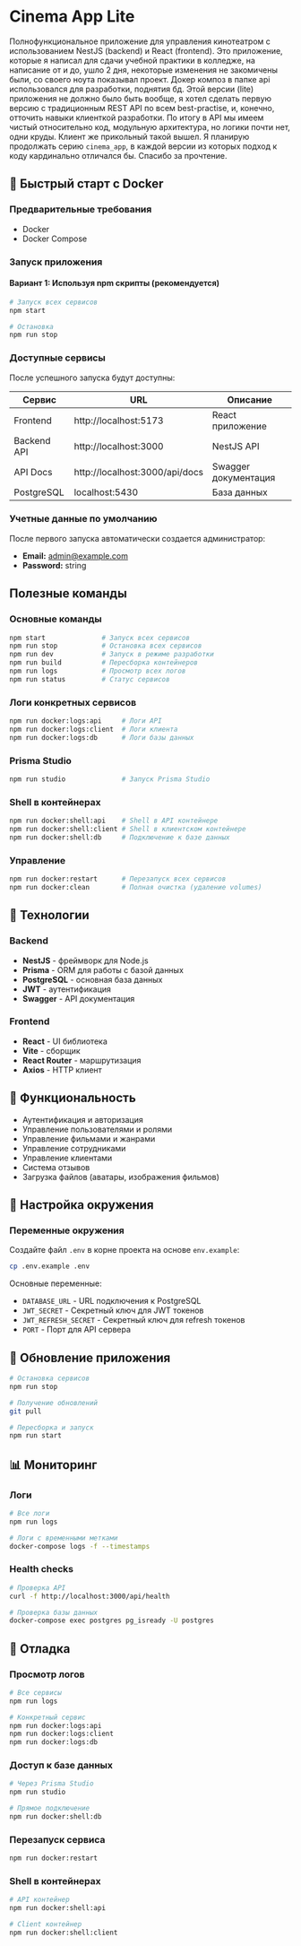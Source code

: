 # Cinema App Lite

Полнофункциональное приложение для управления кинотеатром с использованием NestJS (backend) и React (frontend). Это приложение, которые я написал для сдачи учебной практики в колледже, на написание от и до, ушло 2 дня, некоторые изменения не закомичены были, со своего ноута показывал проект. Докер композ в папке api использовался для разработки, поднятия бд. Этой версии (lite) приложения не должно было быть вообще, я хотел сделать первую версию с традиционным REST API по всем best-practise, и, конечно, отточить навыки клиенткой разработки. По итогу в API мы имеем чистый относительно код, модульную архитектура, но логики почти нет, одни круды. Клиент же прикольный такой вышел. Я планирую продолжать серию `cinema_app`, в каждой версии из которых подход к коду кардинально отличался бы. Спасибо за прочтение.

## 🚀 Быстрый старт с Docker

### Предварительные требования

- Docker
- Docker Compose

### Запуск приложения

#### Вариант 1: Используя npm скрипты (рекомендуется)

```bash
# Запуск всех сервисов
npm start

# Остановка
npm run stop
```

### Доступные сервисы

После успешного запуска будут доступны:

| Сервис        | URL                            | Описание             |
| ------------- | ------------------------------ | -------------------- |
| Frontend      | http://localhost:5173          | React приложение     |
| Backend API   | http://localhost:3000          | NestJS API           |
| API Docs      | http://localhost:3000/api/docs | Swagger документация |
| PostgreSQL    | localhost:5430                 | База данных          |

### Учетные данные по умолчанию

После первого запуска автоматически создается администратор:

- **Email:** admin@example.com
- **Password:** string

## Полезные команды

### Основные команды

```bash
npm start              # Запуск всех сервисов
npm run stop           # Остановка всех сервисов
npm run dev            # Запуск в режиме разработки
npm run build          # Пересборка контейнеров
npm run logs           # Просмотр всех логов
npm run status         # Статус сервисов
```

### Логи конкретных сервисов

```bash
npm run docker:logs:api     # Логи API
npm run docker:logs:client  # Логи клиента
npm run docker:logs:db      # Логи базы данных
```

### Prisma Studio

```bash
npm run studio              # Запуск Prisma Studio
```

### Shell в контейнерах

```bash
npm run docker:shell:api    # Shell в API контейнере
npm run docker:shell:client # Shell в клиентском контейнере
npm run docker:shell:db     # Подключение к базе данных
```

### Управление

```bash
npm run docker:restart      # Перезапуск всех сервисов
npm run docker:clean        # Полная очистка (удаление volumes)
```

## 🔧 Технологии

### Backend

- **NestJS** - фреймворк для Node.js
- **Prisma** - ORM для работы с базой данных
- **PostgreSQL** - основная база данных
- **JWT** - аутентификация
- **Swagger** - API документация

### Frontend

- **React** - UI библиотека
- **Vite** - сборщик
- **React Router** - маршрутизация
- **Axios** - HTTP клиент

## 📝 Функциональность

- Аутентификация и авторизация
- Управление пользователями и ролями
- Управление фильмами и жанрами
- Управление сотрудниками
- Управление клиентами
- Система отзывов
- Загрузка файлов (аватары, изображения фильмов)

## 🔧 Настройка окружения

### Переменные окружения

Создайте файл `.env` в корне проекта на основе `env.example`:

```bash
cp .env.example .env
```

Основные переменные:

- `DATABASE_URL` - URL подключения к PostgreSQL
- `JWT_SECRET` - Секретный ключ для JWT токенов
- `JWT_REFRESH_SECRET` - Секретный ключ для refresh токенов
- `PORT` - Порт для API сервера

## 🔄 Обновление приложения

```bash
# Остановка сервисов
npm run stop

# Получение обновлений
git pull

# Пересборка и запуск
npm run start
```

## 📊 Мониторинг

### Логи

```bash
# Все логи
npm run logs

# Логи с временными метками
docker-compose logs -f --timestamps
```

### Health checks

```bash
# Проверка API
curl -f http://localhost:3000/api/health

# Проверка базы данных
docker-compose exec postgres pg_isready -U postgres
```

## 🐛 Отладка

### Просмотр логов

```bash
# Все сервисы
npm run logs

# Конкретный сервис
npm run docker:logs:api
npm run docker:logs:client
npm run docker:logs:db
```

### Доступ к базе данных

```bash
# Через Prisma Studio
npm run studio

# Прямое подключение
npm run docker:shell:db
```

### Перезапуск сервиса

```bash
npm run docker:restart
```

### Shell в контейнерах

```bash
# API контейнер
npm run docker:shell:api

# Client контейнер
npm run docker:shell:client
```
